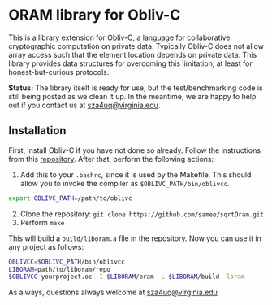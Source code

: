 ORAM library for Obliv-C
========================

This is a library extension for [Obliv-C](http://oblivc.org/), a language for
collaborative cryptographic computation on private data. Typically Obliv-C does
not allow array access such that the element location depends on private data.
This library provides data structures for overcoming this limitation, at least
for honest-but-curious protocols.

**Status:** The library itself is ready for use, but the test/benchmarking code is still
being posted as we clean it up. In the meantime, we are happy to help out if you
contact us at sza4uq@virginia.edu.


Installation
------------

First, install Obliv-C if you have not done so already. Follow the instructions
from this [repository](https://github.com/samee/obliv-c). After that, perform
the following actions:

  1. Add this to your `.bashrc`, since it is used by the Makefile. This should
allow you to invoke the compiler as `$OBLIVC_PATH/bin/oblivcc`.

```bash
export OBLIVC_PATH=/path/to/oblivc
```

  2. Clone the repository: `git clone https://github.com/samee/sqrtOram.git`
  3. Perform `make`

This will build a `build/liboram.a` file in the repository. Now you can use it
in any project as follows:

```bash
OBLIVCC=$OBLIVC_PATH/bin/oblivcc
LIBORAM=path/to/liboram/repo
$OBLIVCC yourproject.oc -I $LIBORAM/oram -L $LIBORAM/build -loram
```

As always, questions always welcome at sza4uq@virginia.edu
